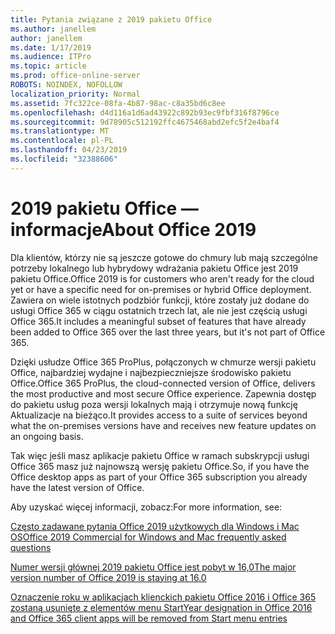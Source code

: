 ```yaml
---
title: Pytania związane z 2019 pakietu Office
ms.author: janellem
author: janellem
ms.date: 1/17/2019
ms.audience: ITPro
ms.topic: article
ms.prod: office-online-server
ROBOTS: NOINDEX, NOFOLLOW
localization_priority: Normal
ms.assetid: 7fc322ce-08fa-4b87-98ac-c8a35bd6c8ee
ms.openlocfilehash: d4d116a1d6ad43922c892b93ec9fbf316f8796ce
ms.sourcegitcommit: 9d78905c512192ffc4675468abd2efc5f2e4baf4
ms.translationtype: MT
ms.contentlocale: pl-PL
ms.lasthandoff: 04/23/2019
ms.locfileid: "32388606"
---
```

# <a name="about-office-2019"></a><span data-ttu-id="d08a9-102">2019 pakietu Office — informacje</span><span class="sxs-lookup"><span data-stu-id="d08a9-102">About Office 2019</span></span>

<span data-ttu-id="d08a9-103">Dla klientów, którzy nie są jeszcze gotowe do chmury lub mają szczególne potrzeby lokalnego lub hybrydowy wdrażania pakietu Office jest 2019 pakietu Office.</span><span class="sxs-lookup"><span data-stu-id="d08a9-103">Office 2019 is for customers who aren't ready for the cloud yet or have a specific need for on-premises or hybrid Office deployment.</span></span> <span data-ttu-id="d08a9-104">Zawiera on wiele istotnych podzbiór funkcji, które zostały już dodane do usługi Office 365 w ciągu ostatnich trzech lat, ale nie jest częścią usługi Office 365.</span><span class="sxs-lookup"><span data-stu-id="d08a9-104">It includes a meaningful subset of features that have already been added to Office 365 over the last three years, but it's not part of Office 365.</span></span>
  
<span data-ttu-id="d08a9-105">Dzięki usłudze Office 365 ProPlus, połączonych w chmurze wersji pakietu Office, najbardziej wydajne i najbezpieczniejsze środowisko pakietu Office.</span><span class="sxs-lookup"><span data-stu-id="d08a9-105">Office 365 ProPlus, the cloud-connected version of Office, delivers the most productive and most secure Office experience.</span></span> <span data-ttu-id="d08a9-106">Zapewnia dostęp do pakietu usług poza wersji lokalnych mają i otrzymuje nową funkcję Aktualizacje na bieżąco.</span><span class="sxs-lookup"><span data-stu-id="d08a9-106">It provides access to a suite of services beyond what the on-premises versions have and receives new feature updates on an ongoing basis.</span></span>
  
<span data-ttu-id="d08a9-107">Tak więc jeśli masz aplikacje pakietu Office w ramach subskrypcji usługi Office 365 masz już najnowszą wersję pakietu Office.</span><span class="sxs-lookup"><span data-stu-id="d08a9-107">So, if you have the Office desktop apps as part of your Office 365 subscription you already have the latest version of Office.</span></span>
  
<span data-ttu-id="d08a9-108">Aby uzyskać więcej informacji, zobacz:</span><span class="sxs-lookup"><span data-stu-id="d08a9-108">For more information, see:</span></span>
  
[<span data-ttu-id="d08a9-109">Często zadawane pytania Office 2019 użytkowych dla Windows i Mac OS</span><span class="sxs-lookup"><span data-stu-id="d08a9-109">Office 2019 Commercial for Windows and Mac frequently asked questions</span></span>](https://support.microsoft.com/help/4133312)
  
[<span data-ttu-id="d08a9-110">Numer wersji głównej 2019 pakietu Office jest pobyt w 16,0</span><span class="sxs-lookup"><span data-stu-id="d08a9-110">The major version number of Office 2019 is staying at 16.0</span></span>](https://docs.microsoft.com/deployoffice/office2019/overview)
  
[<span data-ttu-id="d08a9-111">Oznaczenie roku w aplikacjach klienckich pakietu Office 2016 i Office 365 zostaną usunięte z elementów menu Start</span><span class="sxs-lookup"><span data-stu-id="d08a9-111">Year designation in Office 2016 and Office 365 client apps will be removed from Start menu entries</span></span>](https://support.office.com/article/8fe5e052-76d2-49de-af30-2e84ed3da907?wt.mc_id=Alchemy_ClientDIA)
  

